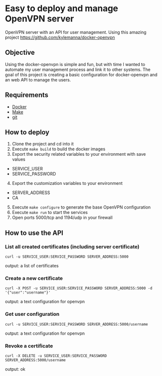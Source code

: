 # Easy to deploy and manage OpenVPN server

OpenVPN server with an API for user management.
Using this amazing project https://github.com/kylemanna/docker-openvpn

## Objective

Using the docker-openvpn is simple and fun, but with time I wanted to automate my user management process and link it to other systems.
The goal of this project is creating a basic configuration for docker-openvpn and an web API to manage the users.  

## Requirements

- [Docker](https://www.docker.com/)
- [Make](https://www.gnu.org/software/make/manual/html_node/Introduction.html)
- [git](https://git-scm.com/)

## How to deploy
1. Clone the project and cd into it
2. Execute `make build` to build the docker images
3. Export the security related variables to your environment with save values
- SERVICE_USER
- SERVICE_PASSWORD
4. Export the customization variables to your environment
- SERVER_ADDRESS
- CA
5. Execute `make configure` to generate the base OpenVPN configuration
6. Execute `make run` to start the services
7. Open ports 5000/tcp and 1194/udp in your firewall

## How to use the API

### List all created certificates (including server certificate)

`curl -u SERVICE_USER:SERVICE_PASSWORD SERVER_ADDRESS:5000`

output: a list of certificates

### Create a new certificate

`curl -X POST -u SERVICE_USER:SERVICE_PASSWORD SERVER_ADDRESS:5000 -d '{"user":"username"}'`

output: a text configuration for openvpn

### Get user configuration

`curl -u SERVICE_USER:SERVICE_PASSWORD SERVER_ADDRESS:5000/username`

output: a text configuration for openvpn

### Revoke a certificate

`curl -X DELETE -u SERVICE_USER:SERVICE_PASSWORD SERVER_ADDRESS:5000/username`

output: ok
